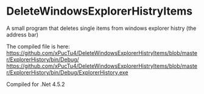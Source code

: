 # DeleteWindowsExplorerHistryItems
A small program that deletes single items from windows explorer histry (the address bar)

The compiled file is here:
https://github.com/xPucTu4/DeleteWindowsExplorerHistryItems/blob/master/ExplorerHistory/bin/Debug/
https://github.com/xPucTu4/DeleteWindowsExplorerHistryItems/blob/master/ExplorerHistory/bin/Debug/ExplorerHistory.exe

Compiled for .Net 4.5.2
